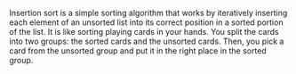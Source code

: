 Insertion sort is a simple sorting algorithm that works by iteratively inserting each element of an unsorted list into its correct position in a sorted portion of the list.
It is like sorting playing cards in your hands.
You split the cards into two groups: the sorted cards and the unsorted cards. Then, you pick a card from the unsorted group and put it in the right place in the sorted group. 
